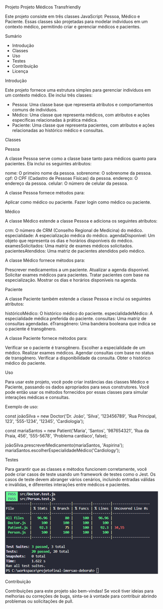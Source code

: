 Projeto Projeto Médicos Transfriendly


Este projeto consiste em três classes JavaScript: Pessoa, Médico e Paciente. Essas classes são projetadas para modelar indivíduos em um contexto médico, permitindo criar e gerenciar médicos e pacientes.

Sumário

- Introdução
- Classes
- Uso
- Testes
- Contribuição
- Licença


Introdução

Este projeto fornece uma estrutura simples para gerenciar indivíduos em um contexto médico. Ele inclui três classes:

- Pessoa: Uma classe base que representa atributos e comportamentos comuns de indivíduos.
- Médico: Uma classe que representa médicos, com atributos e ações específicas relacionadas à prática médica.
- Paciente: Uma classe que representa pacientes, com atributos e ações relacionadas ao histórico médico e consultas.

Classes

Pessoa

A classe Pessoa serve como a classe base tanto para médicos quanto para pacientes. Ela inclui os seguintes atributos:

nome: O primeiro nome da pessoa.
sobrenome: O sobrenome da pessoa.
cpf: O CPF (Cadastro de Pessoas Físicas) da pessoa.
endereço: O endereço da pessoa.
celular: O número de celular da pessoa.

A classe Pessoa fornece métodos para:

Aplicar como médico ou paciente.
Fazer login como médico ou paciente.

Médico

A classe Médico estende a classe Pessoa e adiciona os seguintes atributos:

crm: O número de CRM (Conselho Regional de Medicina) do médico.
especialidade: A especialização médica do médico.
agendaDisponível: Um objeto que representa os dias e horários disponíveis do médico.
examesSolicitados: Uma matriz de exames médicos solicitados.
pacientesAtendidos: Uma matriz de pacientes atendidos pelo médico.

A classe Médico fornece métodos para:

Prescrever medicamentos a um paciente.
Atualizar a agenda disponível.
Solicitar exames médicos para pacientes.
Tratar pacientes com base na especialização.
Mostrar os dias e horários disponíveis na agenda.

Paciente

A classe Paciente também estende a classe Pessoa e inclui os seguintes atributos:

históricoMédico: O histórico médico do paciente.
especialidadeMédico: A especialidade médica preferida do paciente.
consultas: Uma matriz de consultas agendadas.
éTransgênero: Uma bandeira booleana que indica se o paciente é transgênero.

A classe Paciente fornece métodos para:

Verificar se o paciente é transgênero.
Escolher a especialidade de um médico.
Realizar exames médicos.
Agendar consultas com base no status de transgênero.
Verificar a disponibilidade da consulta.
Obter o histórico médico do paciente.

Uso

Para usar este projeto, você pode criar instâncias das classes Médico e Paciente, passando os dados apropriados para seus construtores. Você pode então usar os métodos fornecidos por essas classes para simular interações médicas e consultas.

Exemplo de uso:

const joãoSilva = new Doctor('Dr. João', 'Silva', '123456789', 'Rua Principal, 123', '555-1234', '12345', 'Cardiologia');

const mariaSantos = new Patient('Maria', 'Santos', '987654321', 'Rua da Praia, 456', '555-5678', 'Problema cardíaco', false);

joãoSilva.prescreverMedicamento(mariaSantos, 'Aspirina');
mariaSantos.escolherEspecialidadeMédico('Cardiology');

Testes

Para garantir que as classes e métodos funcionem corretamente, você pode criar casos de teste usando um framework de testes como o Jest. Os casos de teste devem abranger vários cenários, incluindo entradas válidas e inválidas, e diferentes interações entre médicos e pacientes.

![Alt text](image.png)

Contribuição

Contribuições para este projeto são bem-vindas! Se você tiver ideias para melhorias ou correções de bugs, sinta-se à vontade para contribuir abrindo problemas ou solicitações de pull.
